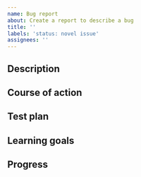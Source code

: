 ```yaml
---
name: Bug report
about: Create a report to describe a bug
title: ''
labels: 'status: novel issue'
assignees: ''
---
```


Description
-----------

Course of action
----------------

Test plan
---------

Learning goals
--------------

Progress
--------
